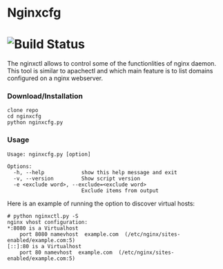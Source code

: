 # Nginxcfg

# ![Build Status](https://github.com/LukeShirnia/nginxcfg/workflows/nginxcfg/badge.svg)

The nginxctl allows to control some of the functionlities of nginx daemon.
This tool is similar to apachectl and which main feature is to list
domains configured on a nginx webserver.

### Download/Installation
```
clone repo
cd nginxcfg
python nginxcfg.py
```

### Usage
```
Usage: nginxcfg.py [option]

Options:
  -h, --help            show this help message and exit
  -v, --version         Show script version
  -e <exclude word>, --exclude=<exclude word>
                        Exclude items from output
```

Here is an example of running the option to discover virtual hosts:
```
# python nginxctl.py -S
nginx vhost configuration:
*:8080 is a Virtualhost
	port 8080 namevhost  example.com  (/etc/nginx/sites-enabled/example.com:5)
[::]:80 is a Virtualhost
	port 80 namevhost  example.com  (/etc/nginx/sites-enabled/example.com:5)
```

